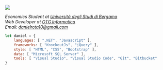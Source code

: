 ![](https://komarev.com/ghpvc/?username=your-github-username)

<p><em>
    Economics Student at <a href="http://www.unibg.it">Università degli Studi di Bergamo</a></br>
    Web Developer at <a href="https://www.otg.it">OTG Informatica</a></br>
    Email: <a href="mailto:danielrota10@gmail.com">danielrota10@gmail.com</a>
</em></p>

```javascript
let daniel = {
    languages: [ ".NET", "Javascript" ],
    frameworks: [ "KnockoutJs", "jQuery" ],
    style: [ "HTML", "CSS", "Bootstrap" ],
    data: [ "Microsoft SQL Server" ],
    tools: [ "Visual Studio", "Visual Studio Code", "Git", "Bitbucket", "SourceTree", "Postman", "Latex", "Markdown" ]
}
```
